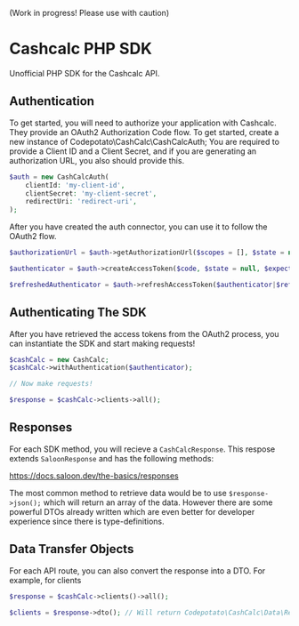 (Work in progress! Please use with caution)

# Cashcalc PHP SDK
Unofficial PHP SDK for the Cashcalc API.

## Authentication

To get started, you will need to authorize your application with Cashcalc. They provide an OAuth2 Authorization Code flow. To get started, create a new instance of Codepotato\CashCalc\CashCalcAuth; You are required to provide a Client ID and a Client Secret, and if you are generating an authorization URL, you also should provide this.

```php
$auth = new CashCalcAuth(
    clientId: 'my-client-id',
    clientSecret: 'my-client-secret',
    redirectUri: 'redirect-uri',
);
```

After you have created the auth connector, you can use it to follow the OAuth2 flow.

```php
$authorizationUrl = $auth->getAuthorizationUrl($scopes = [], $state = null);

$authenticator = $auth->createAccessToken($code, $state = null, $expectedState = null);

$refreshedAuthenticator = $auth->refreshAccessToken($authenticator|$refreshToken);
```

## Authenticating The SDK

After you have retrieved the access tokens from the OAuth2 process, you can instantiate the SDK and start making requests!

```php
$cashCalc = new CashCalc;
$cashCalc->withAuthentication($authenticator);

// Now make requests!

$response = $cashCalc->clients->all();
```

## Responses

For each SDK method, you will recieve a `CashCalcResponse`. This respose extends `SaloonResponse` and has the following methods:

https://docs.saloon.dev/the-basics/responses

The most common method to retrieve data would be to use `$response->json();` which will return an array of the data. However there are some powerful DTOs already written which are even better for developer experience since there is type-definitions.

## Data Transfer Objects

For each API route, you can also convert the response into a DTO. For example, for clients

```php
$response = $cashCalc->clients()->all();

$clients = $response->dto(); // Will return Codepotato\CashCalc\Data\Responses\Client
```
